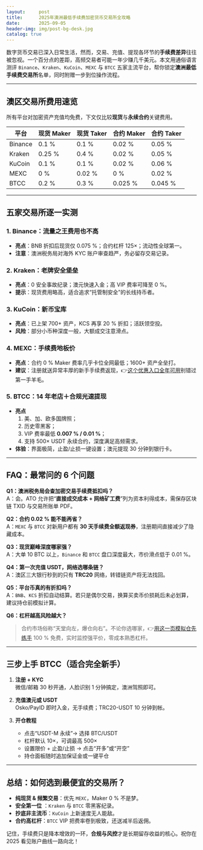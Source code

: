 ```yaml
---
layout:     post
title:      2025年澳洲最低手续费加密货币交易所全攻略
date:       2025-09-05
header-img: img/post-bg-desk.jpg
catalog: true
---
```


数字货币交易已深入日常生活，然而，交易、充值、提现各环节的**手续费差异**往往被忽视。一个百分点的差距，高频交易者可能一年少赚几千美元。本文用通俗语言测评 `Binance`、`Kraken`、`KuCoin`、`MEXC` 与 `BTCC` 五家主流平台，帮你锁定**澳洲最低手续费交易所**名单，同时附赠一步到位操作流程。

---

## 澳区交易所费用速览

所有平台对加密资产充值均免费，下文仅比较**现货**与**永续合约**关键费用。

| 平台 | 现货 Maker | 现货 Taker | 合约 Maker | 合约 Taker |
|------|-------------|-------------|-------------|-------------|
| Binance | 0.1 % | 0.1 % | 0.02 % | 0.05 % |
| Kraken | 0.25 % | 0.4 % | 0.02 % | 0.05 % |
| KuCoin | 0.1 % | 0.1 % | 0.02 % | 0.06 % |
| MEXC | 0 % | 0.02 % | 0 % | 0.02 % |
| BTCC  | 0.2 % | 0.3 % | 0.025 % | 0.045 % |

---

## 五家交易所逐一实测

### 1. **Binance：流量之王费用也不高**
- **亮点**：BNB 折扣后现货仅 0.075 %；合约杠杆 125×；流动性全球第一。
- **注意**：澳洲税务局对海外 KYC 账户审查趋严，务必留存交易记录。

### 2. **Kraken：老牌安全堡垒**
- **亮点**：0 安全事故纪录；澳元快速入金；高 VIP 费率可降至 0 %。
- **提示**：现货费用略高，适合追求“托管制安全”的长线持币者。

### 3. **KuCoin：新币宝库**
- **亮点**：已上架 700+ 资产，KCS 再享 20 % 折扣；活跃领空投。
- **风险**：部分小币种深度一般，大额成交注意滑点。

### 4. **MEXC：手续费地板价**
- **亮点**：合约 0 % Maker 费率几乎卡位全网最低；1600+ 资产全垒打。
- **建议**：注册就送异常丰厚的新手手续费返现，👉[这个优惠入口全年可用](https://okxdog.com/)别错过第一手羊毛。

### 5. **BTCC：14 年老店＋合规光速提现**
- **亮点**  
  1. 美、加、欧多国牌照；  
  2. 历史零黑客；  
  3. VIP 费率最低 **0.007 % / 0.01 %**；  
  4. 支持 500× USDT 永续合约，深度满足高频需求。  
- **体验**：界面极简，止盈/止损一键设置；澳元提现 30 分钟到银行卡。

---

## FAQ：最常问的 6 个问题

**Q1：澳洲税务局会查加密交易手续费抵扣吗？**  
A：会。ATO 允许把“**直接成交成本 + 网络矿工费**”列为资本利得成本，需保存区块链 TXID 与交易所账单 PDF。

**Q2：合约 0.02 % 能不能再省？**  
A：`MEXC` 与 `BTCC` 对新用户都有 **30 天手续费全额返现券**，注册期间直接减少了隐藏成本。

**Q3：现货巅峰深度哪家强？**  
A：大单 10 BTC 以上，`Binance` 和 `BTCC` 盘口深度最大，市价滑点低于 0.01 %。

**Q4：第一次充值 USDT，网络选哪条链？**  
A：澳区三大银行秒到的只有 **TRC20** 网络，转错链资产将无法找回。

**Q5：平台币真的有折扣吗？**  
A：`BNB`、`KCS` 折扣自动结算。若只是偶尔交易，换算买卖币价损耗后未必划算，建议持仓前模拟计算。

**Q6：杠杆越高风险越大？**  
> 合约市场俗称“天堂向左，爆仓向右”。不论你选哪家，👉[用这一页模拟仓先练手](https://okxdog.com/) 100 % 免费，实时监控强平价，零成本熟悉杠杆。

---

## 三步上手 BTCC（适合完全新手）

1. **注册 + KYC**  
   微信/邮箱 30 秒开通，人脸识别 1 分钟搞定，澳洲驾照即可。

2. **充值澳元或 USDT**  
   Osko/PayID 即时入金，无手续费；TRC20-USDT 10 分钟到帐。

3. **开仓教程**  
   - 点击“USDT-M 永续”→ 选择 BTC/USDT  
   - 杠杆默认 10×，可调最高 500×  
   - 设置限价 + 止盈/止损 → 点击“开多”或“开空”  
   - 持仓面板随时追加保证金或一键平仓

---

## 总结：如何选到最便宜的交易所？

- **纯现货 & 频繁交易**：优先 `MEXC`，Maker 0 % 不是梦。  
- **安全第一位** ：`Kraken` 与 `BTCC` 零黑客纪录。  
- **抄底非主流币**：`KuCoin` 上新速度无人能敌。  
- **合约高杠杆**：`BTCC` VIP 把费率卷到极致，还送减半后返佣。

记住，手续费只是降本增效的一环，**合规与风控**才是长期留存收益的核心。祝你在 2025 看见账户曲线一路向北！